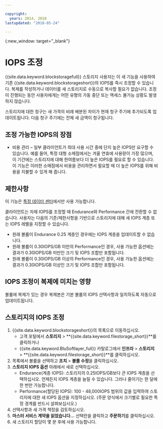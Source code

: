 ```yaml
---

copyright:
  years: 2014, 2018
lastupdated: "2018-05-24"

---
```

{:new_window: target="_blank"}

# IOPS 조정

{{site.data.keyword.blockstoragefull}} 스토리지 사용자는 이 새 기능을 사용하여 기존 {{site.data.keyword.blockstorageshort}}의 IOPS를 즉시 조정할 수 있습니다. 복제를 작성하거나 데이터를 새 스토리지로 수동으로 복사할 필요가 없습니다. 조정이 진행되는 동안 사용자에게는 어떤 유형의 가동 중단 또는 액세스 불가능 상황도 발생하지 않습니다.  

스토리지에 대한 청구는 새 가격의 비례 배분된 차이가 현재 청구 주기에 추가되도록 업데이트됩니다. 다음 청구 주기에는 전체 새 금액이 청구됩니다. 


## 조정 가능한 IOPS의 장점

- 비용 관리 – 일부 클라이언트가 최대 사용 시간 중에 단지 높은 IOPS만 요구할 수 있습니다. 예를 들어, 특정 대형 소매점에서는 겨울 연휴에 사용량이 가장 많으며, 이 기간에는 스토리지에 대해 한여름보다 더 높은 IOPS를 필요로 할 수 있습니다. 이 기능은 이러한 소매점에서 비용을 관리하면서 필요할 때 더 높은 IOPS를 위해 비용을 지불할 수 있게 해 줍니다. 

## 제한사항

이 기능은 [특정 데이터 센터](new-ibm-block-and-file-storage-location-and-features.html)에서만 사용 가능합니다. 

클라이언트는 자체 IOPS를 조정할 때 Endurance와 Performance 간에 전환할 수 없습니다. 사용자는 다음의 기준/제한사항을 기반으로 스토리지에 대해 새 IOPS 계층 또는 IOPS 레벨을 지정할 수 있습니다. 

- 원래 볼륨이 Endurance 0.25 계층인 경우에는 IOPS 계층을 업데이트할 수 없습니다.
- 원래 볼륨이 0.30IOPS/GB 미만의 Performance인 경우, 사용 가능한 옵션에는 결과가 0.30IOPS/GB 미만인 크기 및 IOPS 조합만 포함됩니다.  
- 원래 볼륨이 0.30IOPS/GB 이상의 Performance인 경우, 사용 가능한 옵션에는 결과가 0.30IOPS/GB 이상인 크기 및 IOPS 조합만 포함됩니다.  

## IOPS 조정이 복제에 미치는 영향

볼륨에 복제가 있는 경우 복제본은 기본 볼륨의 IOPS 선택사항과 일치하도록 자동으로 업데이트됩니다.  

## 스토리지의 IOPS 조정

1. {{site.data.keyword.blockstorageshort}}의 목록으로 이동하십시오. 
    - 고객 포털에서 **스토리지** > **{{site.data.keyword.filestorage_short}}**를 클릭하거나
    - {{site.data.keyword.BluSoftlayer_full}} 카탈로그에서 **인프라** > **스토리지** > **{{site.data.keyword.filestorage_short}}**를 클릭하십시오.  
2. 목록에서 볼륨을 선택하고 **조치** > **볼륨 수정**을 클릭하십시오.
3. **스토리지 IOPS 옵션** 아래에서 새로 선택하십시오.
    - Endurance(계층 IOPS): 스토리지의 0.25IOPS/GB보다 큰 IOPS 계층을 선택하십시오. 언제든지 IOPS 계층을 늘릴 수 있습니다. 그러나 줄이기는 한 달에 한 번만 가능합니다. 
    - Performance(할당된 IOPS): 100 - 48,000IOPS 범위의 값을 입력하여 스토리지에 대한 새 IOPS 옵션을 지정하십시오. (주문 양식에서 크기별로 필요한 특정 경계를 반드시 살펴보십시오.)
4. 선택사항과 새 가격 책정을 검토하십시오.
5. **마스터 서비스 계약을 읽었습니다...** 선택란을 클릭하고 **주문하기**를 클릭하십시오.
6. 새 스토리지 할당이 몇 분 후에 사용 가능합니다.
